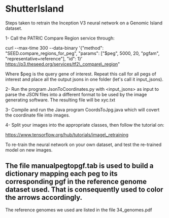 # ShutterIsland

Steps taken to retrain the Inception V3 neural network on a Genomic Island dataset. 

1- Call the PATRIC Compare Region service through: 

curl --max-time 300 --data-binary '{\"method\": \"SEED.compare\_regions\_for\_peg\", \"params\": [\"$peg\", 5000, 20, \"pgfam\", \"representative+reference\"], \"id\": 1}' https://p3.theseed.org/services/tf2\_compare\_region"

Where $peg is the query gene of interest. Repeat this call for all pegs of interest and place all the output jsons in one folder (let's call it input\_jsons). 

2- Run the program JsonToCoordinates.py with <input\_jsons> as input to parse the JSON files into a different format to be used by the image generating software. The resulting file will be xyc.txt

3- Compile and run the Java program CoordsToJpg.java which will covert the coordinate file into images. 

4- Split your images into the appropriate classes, then follow the tutorial on:

https://www.tensorflow.org/hub/tutorials/image\_retraining

To re-train the neural network on your own dataset, and test the re-trained model on new images.

The file manualpegtopgf.tab is used to build a dictionary mapping each peg to its corresponding pgf in the reference genome dataset used. That is consequently used to color the arrows accordingly. 
-- 

The reference genomes we used are listed in the file 34\_genomes.pdf
